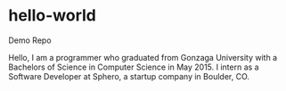# hello-world
Demo Repo

Hello, I am a programmer who graduated from Gonzaga University with a Bachelors of Science in Computer Science in May 2015. I intern as a Software Developer at Sphero, a startup company in Boulder, CO.
